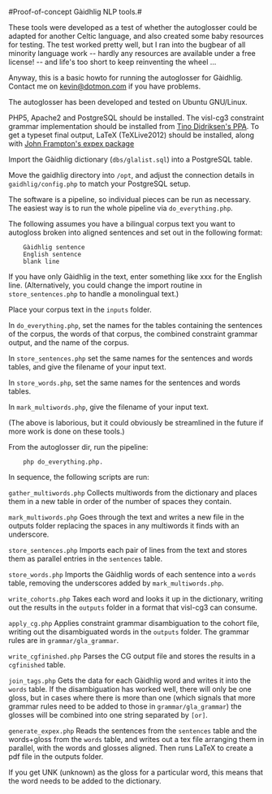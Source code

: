
#Proof-of-concept Gàidhlig NLP tools.#

These tools were developed as a test of whether the autoglosser could be adapted for another Celtic language, and also created some baby resources for testing.  The test worked pretty well, but I ran into the bugbear of all minority language work -- hardly any resources are available under a free license! -- and life's too short to keep reinventing the wheel ...

Anyway, this is a basic howto for running the autoglosser for Gàidhlig.
Contact me on kevin@dotmon.com if you have problems.

The autoglosser has been developed and tested on Ubuntu GNU/Linux.

PHP5, Apache2 and PostgreSQL should be installed.
The visl-cg3 constraint grammar implementation should be installed from [Tino Didriksen's PPA](https://launchpad.net/~tinodidriksen/+archive/cg3).
To get a typeset final output, LaTeX (TeXLive2012) should be installed, along with [John Frampton's expex package](http://www.ctan.org/pkg/expex)

Import the Gàidhlig dictionary (`dbs/glalist.sql`) into a PostgreSQL table.

Move the gaidhlig directory into `/opt`, and adjust the connection details in `gaidhlig/config.php` to match your PostgreSQL setup.

The software is a pipeline, so individual pieces can be run as necessary.
The easiest way is to run the whole pipeline via `do_everything.php`.

The following assumes you have a bilingual corpus text you want to autogloss broken into aligned sentences and set out in the following format:

```
    Gàidhlig sentence
    English sentence
    blank line
```
If you have only Gàidhlig in the text, enter something like xxx for the English line. (Alternatively, you could change the import routine in `store_sentences.php` to handle a monolingual text.)

Place your corpus text in the `inputs` folder.

In `do_everything.php`, set the names for the tables containing the sentences of the corpus, the words of that corpus, the combined constraint grammar output, and the name of the corpus.

In `store_sentences.php` set the same names for the sentences and words tables, and give the filename of your input text.

In `store_words.php`, set the same names for the sentences and words tables.

In `mark_multiwords.php`, give the filename of your input text.

(The above is laborious, but it could obviously be streamlined in the future if more work is done on these tools.)

From the autoglosser dir, run the pipeline:

```
    php do_everything.php.
```

In sequence, the following scripts are run:

`gather_multiwords.php` Collects multiwords from the dictionary and places them in a new table in order of the number of spaces they contain.

`mark_multiwords.php` Goes through the text and writes a new file in the outputs folder replacing the spaces in any multiwords it finds with an underscore.

`store_sentences.php` Imports each pair of lines from the text and stores them as parallel entries in the `sentences` table.

`store_words.php` Imports the Gàidhlig words of each sentence into a `words` table, removing the underscores added by `mark_multiwords.php`.

`write_cohorts.php` Takes each word and looks it up in the dictionary, writing out the results in the `outputs` folder in a format that visl-cg3 can consume.

`apply_cg.php` Applies constraint grammar disambiguation to the cohort file, writing out the disambiguated words in the `outputs` folder.  The grammar rules are in `grammar/gla_grammar`.

`write_cgfinished.php` Parses the CG output file and stores the results in a `cgfinished` table.

`join_tags.php` Gets the data for each Gàidhlig word and writes it into the `words` table.  If the disambiguation has worked well, there will only be one gloss, but in cases where there is more than one (which signals that more grammar rules need to be added to those in `grammar/gla_grammar`) the glosses will be combined into one string separated by `[or]`.

`generate_expex.php` Reads the sentences from the `sentences` table and the words+gloss from the `words` table, and writes out a tex file arranging them in parallel, with the words and glosses aligned.  Then runs LaTeX to create a pdf file in the outputs folder.

If you get UNK (unknown) as the gloss for a particular word, this means that the word needs to be added to the dictionary.
